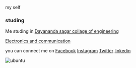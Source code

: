 my self

### studing

Me studing in [Dayananda sagar collage of engineering](http://dayanandasagar.edu/dsce/)

[Electronics and communication](http://dayanandasagar.edu/dsce/electronics-and-communication)

you can connect me on [Facebook](https://www.facebook.com/profile.php?id=100011421298777)     [Instagram](https://www.instagram.com/prasad.gola//)     [Twitter](https://twitter.com/basavaprasad11)   [linkedin](https://www.linkedin.com/in/basava-prasad-gola-997864137/)

![ubuntu](/home/prasad/Downloads/fresh-tuxinu2.png)
